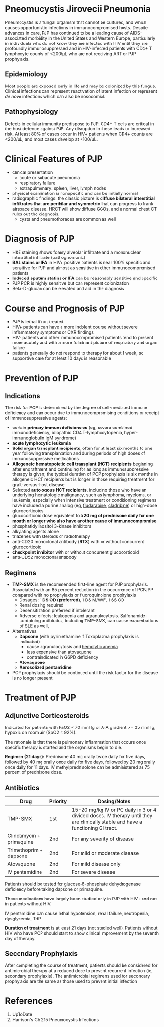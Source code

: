 # Pneomucystis Jirovecii Pneumonia

Pneumocystis is a fungal organism that cannot be cultured, and which causes opportunistic infections in immunocompromised hosts. Despite advances in care, PJP has continued to be a leading cause of
AIDS-associated morbidity in the United States and Western Europe,
particularly in individuals who do not know they are infected with
HIV until they are profoundly immunosuppressed and in HIV-infected
patients with CD4+ T lymphocyte counts of <200/μL who are not
receiving ART or PJP prophylaxis.

## Epidemiology
Most people are exposed early in life and may be colonized by this fungus. Clinical infections can represent reactivation of latent infection or represent *de novo* infections which can also be nosocomial.

## Pathophysiology
Defects in cellular immunity predispose to PJP. CD4+ T cells are critical in the host defence against PJP. Any disruption in these leads to increased risk.  At least 80% of cases occur in HIV+ patients when CD4+ counts are <200/uL, and most cases develop at <100/uL.

# Clinical Features of PJP
- clinical presentation
	- acute or subacute pneumonia
	- respiratory failure
	- extrapulmonary: spleen, liver, lymph nodes
- physical examination is nonspecific and can be initially normal
- radiographic findings: the classic picture is **diffuse bilateral interstitial infiltrates that are perihilar and symmetric** that can progress to frank airspace disease. HRCT will show diffuse GGOs, and a normal chest CT rules out the diagnosis.
	- cysts and pneumothoraces are common as well

# Diagnosis of PJP
- H&E staining shows foamy alveolar infiltrate and a mononuclear interstitial infiltrate (pathognomonic)
- **BAL stains or IFA** in HIV+ positive patients is near 100% specific and sensitive for PJP and almost as sensitive in other immunocompromised patients
- **Induced sputum statins or IFA** can be reasonably sensitive and specific
- PJP PCR is highly sensitive but can represent colonization
- Beta-D-glucan can be elevated and aid in the diagnosis

# Course and Prognosis of PJP
- PJP is lethal if not treated.
- HIV+ patients can have a more indolent course without severe inflammatory symptoms or CXR findings
- HIV- patients and other immunocompromised patients tend to present more acutely and with a more fulminant picture of respiratory and organ failure
- patients generally do not respond to therapy for about 1 week, so supportive care for at least 10 days is reasonable


# Prevention of PJP
## Indications
The risk for PCP is determined by the degree of cell-mediated immune deficiency and can occur due to immunocompromising conditions or receipt of immunosuppressive agents:

- certain **primary immunodeficiencies** (eg, severe combined immunodeficiency, idiopathic CD4 T-lymphocytopenia, hyper-immunoglobulin IgM syndrome)
- **acute lymphocytic leukemia**
- **Solid organ transplant recipients**, often for at least six months to one year following transplantation and during periods of high doses of immunosuppressive medications
- **Allogeneic hematopoietic cell transplant (HCT) recipients** beginning after engraftment and continuing for as long as immunosuppressive therapy is given; the typical duration of PCP prophylaxis is six months in allogeneic HCT recipients but is longer in those requiring treatment for graft-versus-host disease
- Selected **autologous HCT recipients**, including those who have an underlying hematologic malignancy, such as lymphoma, myeloma, or leukemia, especially when intensive treatment or conditioning regimens have included a purine analog (eg, [fludarabine](https://www.uptodate.com/contents/fludarabine-drug-information?search=pjp&topicRef=1393&source=see_link), [cladribine](https://www.uptodate.com/contents/cladribine-drug-information?search=pjp&topicRef=1393&source=see_link)) or high-dose glucocorticoids
- glucocorticoid dose equivalent to **≥20 mg of prednisone daily for one month or longer who also have another cause of immunocompromise**
- phosphatidylinositol 3-kinase inhibitors
- alkylating agents alone
- triazenes with steroids or radiotherapy
- anti-CD20 monoclonal antibody (**RTX**) with or without concurrent glucocorticoid
- **checkpoint inhibitor** with or without concurrent glucocorticoid
- anti-CD52 monoclonal antibody

## Regimens
- **TMP-SMX** is the recommended first-line agent for PJP prophylaxis. Associated with an 85 percent reduction in the occurrence of PCPJPP compared with no prophylaxis or fluoroquinolone prophylaxis
	- Dosages: **1 DS OD (preferred)**, 1 DS M/W/F, 1 SS OD
	- Renal dosing required
	- Desensitization preferred if intolerant
	- Adverse effects: leukopenia and agranulocytosis. Sulfonamide-containing antibiotics, including TMP-SMX, can cause exacerbations of SLE as well,
- Alternatives
	- **Dapsone** (with pyrimethamine if Toxoplasma prophylaxis is indicated)
		- cause agranulocytosis and [hemolytic anemia](../Hematology/Hemolytic%20Anemia.md)
		- less expensive than atovaquone
		- contraindicated in G6PD deficiency
	- **Atovaquone**
	- **Aerosolized pentamidine**
- PCP prophylaxis should be continued until the risk factor for the disease is no longer present

# Treatment of PJP
## Adjunctive Corticosteroids
Indicated for patients with PaO2 < 70 mmHg or A-A gradient >= 35 mmHg, hypoxic on room air (SpO2 < 92%).

The rationale is that there is pulmonary inflammation that occurs once specific therapy is started and the organisms begin to die.

**Regimen (21 days):** Prednisone 40 mg orally twice daily for five days, followed by 40 mg orally once daily for five days, followed by 20 mg orally once daily for 11 days. IV methylprednisolone can be administered as 75 percent of prednisone dose.

## Antibiotics
| Drug                     | Priority   | Dosing/Notes                                                                                                                           |
| ------------------------ | ---------- | -------------------------------------------------------------------------------------------------------------------------------- |
| TMP-SMX                  | 1st | 15-20 mg/kg IV or PO daily in 3 or 4 divided doses. IV therapy until they are clinically stable and have a functioning GI tract. |
| Clindamycin + primaquine | 2nd           |  For any severity of disease                                                                                                                                |
| Trimethoprim + dapsone   | 2nd           |   For mild or moderate disease                                                                                                                               |
| Atovaquone               | 2nd           |   For mild disease only                                                                                                                               |
| IV pentamidine           | 2nd          |  For severe disease                                                                                                                                |

Patients should be tested for glucose-6-phosphate dehydrogenase deficiency before taking dapsone or primaquine.

These medications have largely been studied only in PJP with HIV+ and not in patients without HIV.

IV pentamidine can cause lethal hypotension, renal failure, neutropenia, dysglycemia, TdP

**Duration of treatment** is at least 21 days (not studied well). Patients without HIV who have PCP should start to show clinical improvement by the seventh day of therapy.

## Secondary Prophylaxis
After completing the course of treatment, patients should be considered for antimicrobial therapy at a reduced dose to prevent recurrent infection (ie, secondary prophylaxis). The antimicrobial regimens used for secondary prophylaxis are the same as those used to prevent initial infection

# References
1. UpToDate
2. Harrison's Ch 215 Pneumocystis Infections